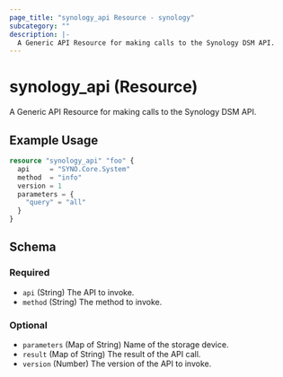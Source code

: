 ```yaml
---
page_title: "synology_api Resource - synology"
subcategory: ""
description: |-
  A Generic API Resource for making calls to the Synology DSM API.
---
```


# synology_api (Resource)


A Generic API Resource for making calls to the Synology DSM API.

## Example Usage

```terraform
resource "synology_api" "foo" {
  api     = "SYNO.Core.System"
  method  = "info"
  version = 1
  parameters = {
    "query" = "all"
  }
}
```

<!-- schema generated by tfplugindocs -->
## Schema

### Required

- `api` (String) The API to invoke.
- `method` (String) The method to invoke.

### Optional

- `parameters` (Map of String) Name of the storage device.
- `result` (Map of String) The result of the API call.
- `version` (Number) The version of the API to invoke.